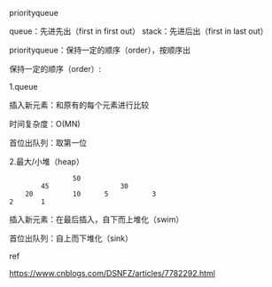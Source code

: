 priorityqueue

queue：先进先出（first in first out）
stack：先进后出（first in last out）

priorityqueue：保持一定的顺序（order），按顺序出

保持一定的顺序（order）:

1.queue

插入新元素：和原有的每个元素进行比较

时间复杂度：O(MN)

首位出队列：取第一位


2.最大/小堆（heap）

					50
			45					30
		20			10	 	5		 	3
	2		1


插入新元素：在最后插入，自下而上堆化（swim）

首位出队列：自上而下堆化（sink）


ref

https://www.cnblogs.com/DSNFZ/articles/7782292.html




